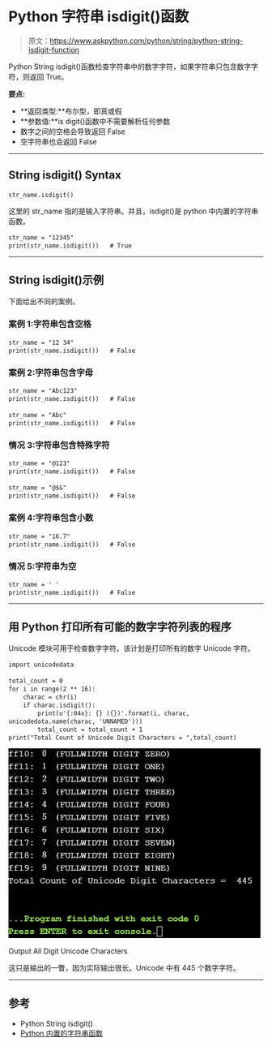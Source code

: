 # Python 字符串 isdigit()函数

> 原文：<https://www.askpython.com/python/string/python-string-isdigit-function>

Python String isdigit()函数检查字符串中的数字字符，如果字符串只包含数字字符，则返回 True。

**要点:**

*   **返回类型:**布尔型，即真或假
*   **参数值:**is digit()函数中不需要解析任何参数
*   数字之间的空格会导致返回 False
*   空字符串也会返回 False

* * *

## String isdigit() Syntax

```
str_name.isdigit()

```

这里的 str_name 指的是输入字符串。并且，isdigit()是 python 中内置的字符串函数。

```
str_name = "12345"
print(str_name.isdigit())   # True

```

* * *

## String isdigit()示例

下面给出不同的案例。

### 案例 1:字符串包含空格

```
str_name = "12 34"
print(str_name.isdigit())   # False

```

### 案例 2:字符串包含字母

```
str_name = "Abc123"
print(str_name.isdigit())   # False

str_name = "Abc"
print(str_name.isdigit())   # False

```

### 情况 3:字符串包含特殊字符

```
str_name = "@123"
print(str_name.isdigit())   # False

str_name = "@$&"
print(str_name.isdigit())   # False

```

### 案例 4:字符串包含小数

```
str_name = "16.7"
print(str_name.isdigit())   # False

```

### 情况 5:字符串为空

```
str_name = ' '
print(str_name.isdigit())   # False

```

* * *

## 用 Python 打印所有可能的数字字符列表的程序

Unicode 模块可用于检查数字字符。该计划是打印所有的数字 Unicode 字符。

```
import unicodedata

total_count = 0
for i in range(2 ** 16):
    charac = chr(i)
    if charac.isdigit():
        print(u'{:04x}: {} ({})'.format(i, charac, unicodedata.name(charac, 'UNNAMED')))
        total_count = total_count + 1
print("Total Count of Unicode Digit Characters = ",total_count)

```

![Output All Digit Unicode Characters](img/bd2fa07b212bf2ef06c83e3ffe3ebf1a.png)

Output All Digit Unicode Characters

这只是输出的一瞥，因为实际输出很长。Unicode 中有 445 个数字字符。

* * *

## 参考

*   Python String isdigit()
*   [Python 内置的字符串函数](https://docs.python.org/3/library/stdtypes.html)